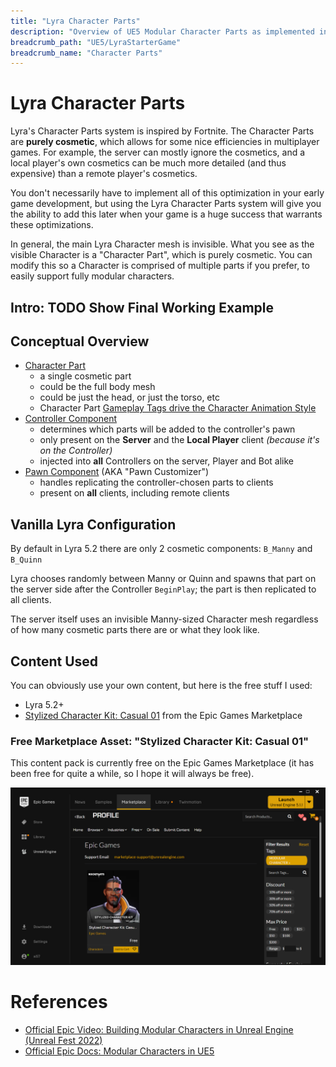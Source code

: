 ```yaml
---
title: "Lyra Character Parts"
description: "Overview of UE5 Modular Character Parts as implemented in Lyra Starter Game"
breadcrumb_path: "UE5/LyraStarterGame"
breadcrumb_name: "Character Parts"
---
```


# Lyra Character Parts

Lyra's Character Parts system is inspired by Fortnite.
The Character Parts are **purely cosmetic**, which allows for some nice efficiencies
in multiplayer games.  For example, the server can mostly ignore the cosmetics, and a local player's
own cosmetics can be much more detailed (and thus expensive) than a remote player's cosmetics.

You don't necessarily have to implement all of this optimization in your early game development,
but using the Lyra Character Parts system will give you the ability to add this later when your
game is a huge success that warrants these optimizations.

In general, the main Lyra Character mesh is invisible.
What you see as the visible Character is a "Character Part", which is purely cosmetic.
You can modify this so a Character is comprised of multiple parts if you prefer,
to easily support fully modular characters.


## Intro: TODO Show Final Working Example



## Conceptual Overview

- [Character Part](./CharacterPart)
  - a single cosmetic part
  - could be the full body mesh
  - could be just the head, or just the torso, etc
  - Character Part [Gameplay Tags drive the Character Animation Style](./CharacterPart#Animation)
- [Controller Component](./ControllerComponent)
  - determines which parts will be added to the controller's pawn
  - only present on the **Server** and the **Local Player** client *(because it's on the Controller)*
  - injected into **all** Controllers on the server, Player and Bot alike
- [Pawn Component](./PawnComponent) (AKA "Pawn Customizer")
  - handles replicating the controller-chosen parts to clients
  - present on **all** clients, including remote clients


## Vanilla Lyra Configuration

By default in Lyra 5.2 there are only 2 cosmetic components: `B_Manny` and `B_Quinn`

Lyra chooses randomly between Manny or Quinn and spawns that part on the server side
after the Controller `BeginPlay`; the part is then replicated to all clients.

The server itself uses an invisible Manny-sized Character mesh regardless of
how many cosmetic parts there are or what they look like.


## Content Used

You can obviously use your own content, but here is the free stuff I used:

- Lyra 5.2+
- [Stylized Character Kit: Casual 01](https://www.unrealengine.com/marketplace/en-US/product/stylized-male-character-kit-casual) from the Epic Games Marketplace


### Free Marketplace Asset: "Stylized Character Kit: Casual 01"

This content pack is currently free on the Epic Games Marketplace (it has been free for quite a while, so I hope
it will always be free).

[![Free Modular Character on Epic Games Marketplace](./screenshots/EGMP-ModularCharacter.png)](https://www.unrealengine.com/marketplace/en-US/product/stylized-male-character-kit-casual)


# References

- [Official Epic Video: Building Modular Characters in Unreal Engine (Unreal Fest 2022)](https://youtu.be/7IUpa3Pxqug)
- [Official Epic Docs: Modular Characters in UE5](https://docs.unrealengine.com/5.0/en-US/modular-characters-in-unreal-engine/)

